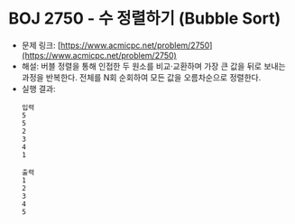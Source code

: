 # BOJ 2750 - 수 정렬하기 (Bubble Sort)

- 문제 링크: [https://www.acmicpc.net/problem/2750](https://www.acmicpc.net/problem/2750)
- 해설: 버블 정렬을 통해 인접한 두 원소를 비교·교환하며 가장 큰 값을 뒤로 보내는 과정을 반복한다. 전체를 N회 순회하여 모든 값을 오름차순으로 정렬한다.
- 실행 결과:
  ```text
  입력
  5
  5
  2
  3
  4
  1

  출력
  1
  2
  3
  4
  5
  ```
